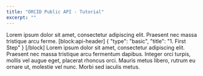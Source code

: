 ```yaml
---
title: "ORCID Public API - Tutorial"
excerpt: ""
---
```

Lorem ipsum dolor sit amet, consectetur adipiscing elit. Praesent nec massa tristique arcu ferme.
[block:api-header]
{
  "type": "basic",
  "title": "1. First Step"
}
[/block]
Lorem ipsum dolor sit amet, consectetur adipiscing elit. Praesent nec massa tristique arcu fermentum dapibus. Integer orci turpis, mollis vel augue eget, placerat rhoncus orci. Mauris metus libero, rutrum eu ornare ut, molestie vel nunc. Morbi sed iaculis metus.